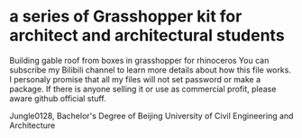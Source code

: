 # a series of Grasshopper kit for architect and architectural students
Building gable roof from boxes in grasshopper for rhinoceros
You can subscribe my Bilibili channel to learn more details about how this file works. 
I personaly promise that all my files will not set password or make a package. 
If there is anyone selling it or use as commercial profit, please aware github official stuff. 

Jungle0128,
Bachelor's Degree of Beijing University of Civil Engineering and Architecture
